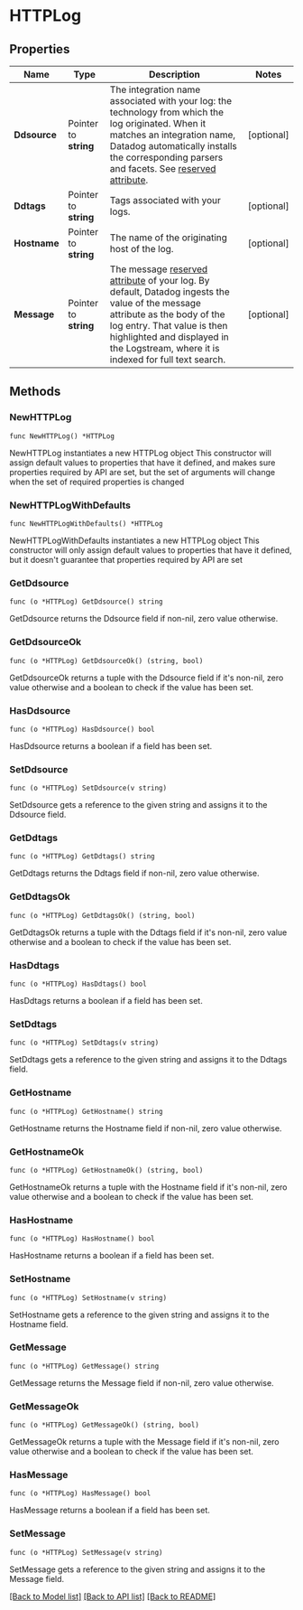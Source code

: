 # HTTPLog

## Properties

Name | Type | Description | Notes
------------ | ------------- | ------------- | -------------
**Ddsource** | Pointer to **string** | The integration name associated with your log: the technology from which the log originated. When it matches an integration name, Datadog automatically installs the corresponding parsers and facets. See [reserved attribute](https://docs.datadoghq.com/logs/log_collection/#reserved-attributes). | [optional] 
**Ddtags** | Pointer to **string** | Tags associated with your logs. | [optional] 
**Hostname** | Pointer to **string** | The name of the originating host of the log. | [optional] 
**Message** | Pointer to **string** | The message [reserved attribute](https://docs.datadoghq.com/logs/log_collection/#reserved-attributes) of your log. By default, Datadog ingests the value of the message attribute as the body of the log entry. That value is then highlighted and displayed in the Logstream, where it is indexed for full text search. | [optional] 

## Methods

### NewHTTPLog

`func NewHTTPLog() *HTTPLog`

NewHTTPLog instantiates a new HTTPLog object
This constructor will assign default values to properties that have it defined,
and makes sure properties required by API are set, but the set of arguments
will change when the set of required properties is changed

### NewHTTPLogWithDefaults

`func NewHTTPLogWithDefaults() *HTTPLog`

NewHTTPLogWithDefaults instantiates a new HTTPLog object
This constructor will only assign default values to properties that have it defined,
but it doesn't guarantee that properties required by API are set

### GetDdsource

`func (o *HTTPLog) GetDdsource() string`

GetDdsource returns the Ddsource field if non-nil, zero value otherwise.

### GetDdsourceOk

`func (o *HTTPLog) GetDdsourceOk() (string, bool)`

GetDdsourceOk returns a tuple with the Ddsource field if it's non-nil, zero value otherwise
and a boolean to check if the value has been set.

### HasDdsource

`func (o *HTTPLog) HasDdsource() bool`

HasDdsource returns a boolean if a field has been set.

### SetDdsource

`func (o *HTTPLog) SetDdsource(v string)`

SetDdsource gets a reference to the given string and assigns it to the Ddsource field.

### GetDdtags

`func (o *HTTPLog) GetDdtags() string`

GetDdtags returns the Ddtags field if non-nil, zero value otherwise.

### GetDdtagsOk

`func (o *HTTPLog) GetDdtagsOk() (string, bool)`

GetDdtagsOk returns a tuple with the Ddtags field if it's non-nil, zero value otherwise
and a boolean to check if the value has been set.

### HasDdtags

`func (o *HTTPLog) HasDdtags() bool`

HasDdtags returns a boolean if a field has been set.

### SetDdtags

`func (o *HTTPLog) SetDdtags(v string)`

SetDdtags gets a reference to the given string and assigns it to the Ddtags field.

### GetHostname

`func (o *HTTPLog) GetHostname() string`

GetHostname returns the Hostname field if non-nil, zero value otherwise.

### GetHostnameOk

`func (o *HTTPLog) GetHostnameOk() (string, bool)`

GetHostnameOk returns a tuple with the Hostname field if it's non-nil, zero value otherwise
and a boolean to check if the value has been set.

### HasHostname

`func (o *HTTPLog) HasHostname() bool`

HasHostname returns a boolean if a field has been set.

### SetHostname

`func (o *HTTPLog) SetHostname(v string)`

SetHostname gets a reference to the given string and assigns it to the Hostname field.

### GetMessage

`func (o *HTTPLog) GetMessage() string`

GetMessage returns the Message field if non-nil, zero value otherwise.

### GetMessageOk

`func (o *HTTPLog) GetMessageOk() (string, bool)`

GetMessageOk returns a tuple with the Message field if it's non-nil, zero value otherwise
and a boolean to check if the value has been set.

### HasMessage

`func (o *HTTPLog) HasMessage() bool`

HasMessage returns a boolean if a field has been set.

### SetMessage

`func (o *HTTPLog) SetMessage(v string)`

SetMessage gets a reference to the given string and assigns it to the Message field.


[[Back to Model list]](../README.md#documentation-for-models) [[Back to API list]](../README.md#documentation-for-api-endpoints) [[Back to README]](../README.md)



